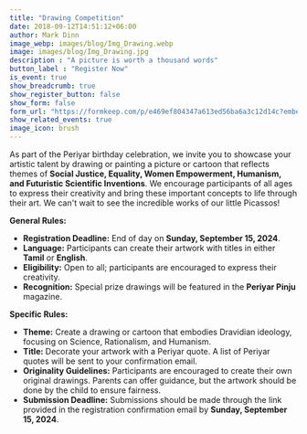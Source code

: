 ```yaml
---
title: "Drawing Competition"
date: 2018-09-12T14:51:12+06:00
author: Mark Dinn
image_webp: images/blog/Img_Drawing.webp
image: images/blog/Img_Drawing.jpg
description : "A picture is worth a thousand words"
button_label : "Register Now"
is_event: true
show_breadcrumb: true
show_register_button: false
show_form: false
form_url: "https://formkeep.com/p/e469ef804347a613ed56ba6a3c12d14c?embedded=1"
show_related_events: true
image_icon: brush
---
```


As part of the Periyar birthday celebration, we invite you to showcase your artistic talent by drawing or painting a picture or cartoon that reflects themes of **Social Justice, Equality, Women Empowerment, Humanism, and Futuristic Scientific Inventions**. We encourage participants of all ages to express their creativity and bring these important concepts to life through their art. We can't wait to see the incredible works of our little Picassos!

**General Rules:**

- **Registration Deadline:** End of day on **Sunday, September 15, 2024**.
- **Language:** Participants can create their artwork with titles in either **Tamil** or **English**.
- **Eligibility:** Open to all; participants are encouraged to express their creativity.
- **Recognition:** Special prize drawings will be featured in the **Periyar Pinju** magazine.

**Specific Rules:**

- **Theme:** Create a drawing or cartoon that embodies Dravidian ideology, focusing on Science, Rationalism, and Humanism.
- **Title:** Decorate your artwork with a Periyar quote. A list of Periyar quotes will be sent to your confirmation email.
- **Originality Guidelines:** Participants are encouraged to create their own original drawings. Parents can offer guidance, but the artwork should be done by the child to ensure fairness.
- **Submission Deadline:** Submissions should be made through the link provided in the registration confirmation email by **Sunday, September 15, 2024**.

